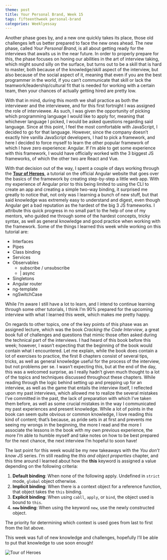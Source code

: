 ```yaml
---
theme: post
title: Your Personal Brand, Week 15
tags: fifteenthweek personal-brand
categories: Weeklyessay
---
```


Another phase goes by, and a new one quickly takes its place, those old challenges left us better prepared to face the new ones ahead. The new phase, called *Your Personal Brand*, is all about getting ready for the interviews that awaits us in the near future. In order to properly prepare for this, the phase focuses on honing our abilities in the art of interview taking, which might sound silly on the surface, but turns out to be a skill that is hard to master, both because of the knowledge/skill aspect of the interview, but also because of the social aspect of it, meaning that even if you are the best programmer in the world, if you can’t communicate that skill or lack the teamwork/leadership/cultural fit that is needed for working with a certain team, then your chances of actually getting hired are pretty low. 


With that in mind, during this month we shall practice as both the interviewer and the interviewee, and for this first fortnight I was assigned the role of interviewee. As such, I was given the opportunity of picking which programming language I would like to apply for, meaning that whichever language I picked, I would be asked questions regarding said language. Since at this point, I feel the most comfortable with JavaScript, I decided to go for that language. However, since the company doesn’t exactly hire vanilla JavaScript developers, I had to pick a framework, and here I decided to force myself to learn the other popular framework of which I have zero experience: Angular. If I’m able to get some experience with this framework, I would have officially worked with the 3 biggest JS frameworks, of which the other two are React and Vue. 


With that decision out of the way, I spent a couple of days working through the **[Tour of Heroes](https://angular.io/tutorial)**, a tutorial on the official Angular website that goes over the basics of the framework by creating step-by-step a little web app. With my experience of Angular prior to this being limited to using the CLI to create an app and creating a simple two-way binding, it surprised me greatly to notice that, not only was I learning a bunch of new stuff, but that said knowledge was extremely easy to understand and digest, even though Angular get a bad reputation as the hardest of the big 3 JS frameworks. I attribute this quick progress in no small part to the help of one of my mentors, who guided me through some of the hardest concepts, tricky syntax, as well as general knowledge and good practice when working with the framework. Some of the things I learned this week while working on this tutorial are: 

* Interfaces 
* Pipes 
* Class binding 
* Services 
* Observables 
    * subscribe / unsubscribe 
    * | async 
* Singletons 
* Angular router 
* ng-template 
* ngSwitchCase 

While I’m aware I still have a lot to learn, and I intend to continue learning through some other tutorials, I think I’m 90% prepared for the upcoming interview with what I learned this week, which makes me pretty happy. 


On regards to other topics, one of the key points of this phase was an assigned lecture, which was the book *Cracking the Code Interview*, a great book full of challenges and questions that mimic those often asked during the technical part of the interviews. I had heard of this book before this week; however, I wasn’t expecting that the beginning of the book would contain what I encountered. Let me explain, while the book does contain a lot of exercises to practice, the first 8 chapters consist of several tips, tricks, as well as general knowledge useful for the process of the interview, but not problems per se. I wasn’t expecting this, but at the end of the day, this was a welcomed surprise, as I really hadn’t given much thought to a lot of the topics and techniques discussed throughout these chapters. While reading through the logic behind setting up and prepping up for an interview, as well as the game that entails the interview itself, I reflected upon my past interviews, which allowed me to realize the several mistakes I’ve committed in the past, the lack of preparation with which I’ve taken them before, as well as some crucial mistakes in the way I communicated my past experiences and present knowledge. While a lot of points in the book can seem quite obvious or common knowledge, I love reading this kind of content; that’s because, as pride sets in at first and prevents me seeing my wrongs in the beginning, the more I read and the more I associate the lessons in the book with my own previous experience, the more I’m able to humble myself and take notes on how to be best prepared for the next chance, the next interview I’m hopeful to soon have! 


The last point for this week would be my new takeaways with the *You don’t know JS* series. I’m still reading the *this and object properties* chapter, and this time around I learned about how the **this** keyword is assigned a value depending on the following criteria: 

1. **Default binding**: When none of the following apply. Undefined in <code>strict</code> mode, <code>global</code> object otherwise. 
2. **Implicit binding**: When there is a context object for a reference function, that object takes the <code>this</code> binding. 
3. **Explicit binding**: When using <code>cabll</code>, <code>apply</code>, or <code>bind</code>, the object used is bound to <code>this</code>. 
4. **<code>new</code> binding**: When using the keyword <code>new</code>, use the newly constructed object. 

The priority for determining which context is used goes from last to first from the list above. 


This week was full of new knowledge and challenges, hopefully I’ll be able to put that knowledge to use soon enough! 

![Tour of Heroes](https://johnpapa.net/content/images/2016/05/943heroes.png) 
